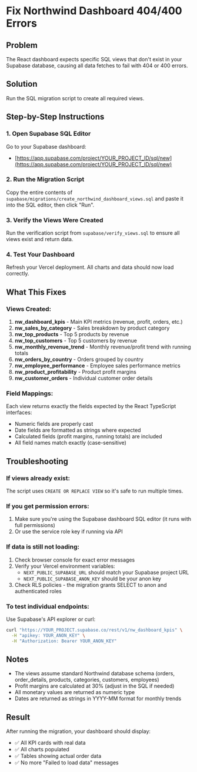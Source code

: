 # Fix Northwind Dashboard 404/400 Errors

## Problem
The React dashboard expects specific SQL views that don't exist in your Supabase database, causing all data fetches to fail with 404 or 400 errors.

## Solution
Run the SQL migration script to create all required views.

## Step-by-Step Instructions

### 1. Open Supabase SQL Editor
Go to your Supabase dashboard:
- [https://app.supabase.com/project/YOUR_PROJECT_ID/sql/new](https://app.supabase.com/project/YOUR_PROJECT_ID/sql/new)

### 2. Run the Migration Script
Copy the entire contents of `supabase/migrations/create_northwind_dashboard_views.sql` and paste it into the SQL editor, then click "Run".

### 3. Verify the Views Were Created
Run the verification script from `supabase/verify_views.sql` to ensure all views exist and return data.

### 4. Test Your Dashboard
Refresh your Vercel deployment. All charts and data should now load correctly.

## What This Fixes

### Views Created:
1. **nw_dashboard_kpis** - Main KPI metrics (revenue, profit, orders, etc.)
2. **nw_sales_by_category** - Sales breakdown by product category
3. **nw_top_products** - Top 5 products by revenue
4. **nw_top_customers** - Top 5 customers by revenue
5. **nw_monthly_revenue_trend** - Monthly revenue/profit trend with running totals
6. **nw_orders_by_country** - Orders grouped by country
7. **nw_employee_performance** - Employee sales performance metrics
8. **nw_product_profitability** - Product profit margins
9. **nw_customer_orders** - Individual customer order details

### Field Mappings:
Each view returns exactly the fields expected by the React TypeScript interfaces:
- Numeric fields are properly cast
- Date fields are formatted as strings where expected
- Calculated fields (profit margins, running totals) are included
- All field names match exactly (case-sensitive)

## Troubleshooting

### If views already exist:
The script uses `CREATE OR REPLACE VIEW` so it's safe to run multiple times.

### If you get permission errors:
1. Make sure you're using the Supabase dashboard SQL editor (it runs with full permissions)
2. Or use the service role key if running via API

### If data is still not loading:
1. Check browser console for exact error messages
2. Verify your Vercel environment variables:
   - `NEXT_PUBLIC_SUPABASE_URL` should match your Supabase project URL
   - `NEXT_PUBLIC_SUPABASE_ANON_KEY` should be your anon key
3. Check RLS policies - the migration grants SELECT to anon and authenticated roles

### To test individual endpoints:
Use Supabase's API explorer or curl:
```bash
curl "https://YOUR_PROJECT.supabase.co/rest/v1/nw_dashboard_kpis" \
  -H "apikey: YOUR_ANON_KEY" \
  -H "Authorization: Bearer YOUR_ANON_KEY"
```

## Notes
- The views assume standard Northwind database schema (orders, order_details, products, categories, customers, employees)
- Profit margins are calculated at 30% (adjust in the SQL if needed)
- All monetary values are returned as numeric type
- Dates are returned as strings in YYYY-MM format for monthly trends

## Result
After running the migration, your dashboard should display:
- ✅ All KPI cards with real data
- ✅ All charts populated
- ✅ Tables showing actual order data
- ✅ No more "Failed to load data" messages